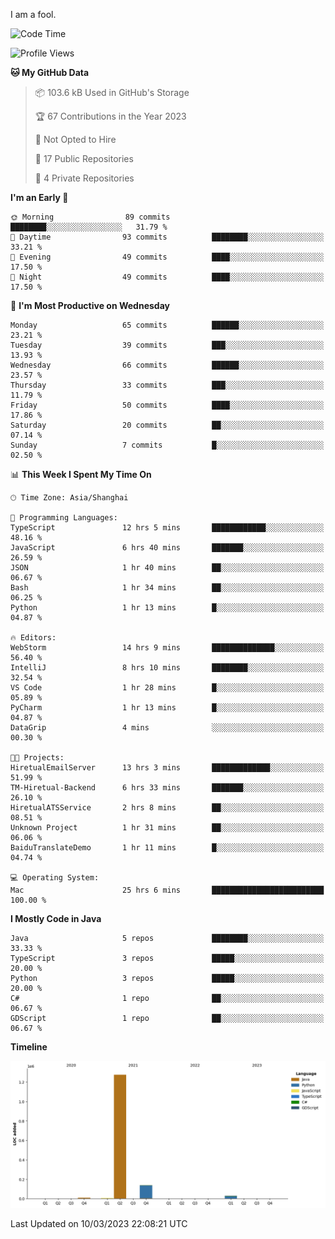 I am a fool.

<!--START_SECTION:waka-->
![Code Time](http://img.shields.io/badge/Code%20Time-167%20hrs%2022%20mins-blue)

![Profile Views](http://img.shields.io/badge/Profile%20Views-26-blue)

**🐱 My GitHub Data** 

> 📦 103.6 kB Used in GitHub's Storage 
 > 
> 🏆 67 Contributions in the Year 2023
 > 
> 🚫 Not Opted to Hire
 > 
> 📜 17 Public Repositories 
 > 
> 🔑 4 Private Repositories 
 > 
**I'm an Early 🐤** 

```text
🌞 Morning                89 commits          ████████░░░░░░░░░░░░░░░░░   31.79 % 
🌆 Daytime                93 commits          ████████░░░░░░░░░░░░░░░░░   33.21 % 
🌃 Evening                49 commits          ████░░░░░░░░░░░░░░░░░░░░░   17.50 % 
🌙 Night                  49 commits          ████░░░░░░░░░░░░░░░░░░░░░   17.50 % 
```
📅 **I'm Most Productive on Wednesday** 

```text
Monday                   65 commits          ██████░░░░░░░░░░░░░░░░░░░   23.21 % 
Tuesday                  39 commits          ███░░░░░░░░░░░░░░░░░░░░░░   13.93 % 
Wednesday                66 commits          ██████░░░░░░░░░░░░░░░░░░░   23.57 % 
Thursday                 33 commits          ███░░░░░░░░░░░░░░░░░░░░░░   11.79 % 
Friday                   50 commits          ████░░░░░░░░░░░░░░░░░░░░░   17.86 % 
Saturday                 20 commits          ██░░░░░░░░░░░░░░░░░░░░░░░   07.14 % 
Sunday                   7 commits           █░░░░░░░░░░░░░░░░░░░░░░░░   02.50 % 
```


📊 **This Week I Spent My Time On** 

```text
🕑︎ Time Zone: Asia/Shanghai

💬 Programming Languages: 
TypeScript               12 hrs 5 mins       ████████████░░░░░░░░░░░░░   48.16 % 
JavaScript               6 hrs 40 mins       ███████░░░░░░░░░░░░░░░░░░   26.59 % 
JSON                     1 hr 40 mins        ██░░░░░░░░░░░░░░░░░░░░░░░   06.67 % 
Bash                     1 hr 34 mins        ██░░░░░░░░░░░░░░░░░░░░░░░   06.25 % 
Python                   1 hr 13 mins        █░░░░░░░░░░░░░░░░░░░░░░░░   04.87 % 

🔥 Editors: 
WebStorm                 14 hrs 9 mins       ██████████████░░░░░░░░░░░   56.40 % 
IntelliJ                 8 hrs 10 mins       ████████░░░░░░░░░░░░░░░░░   32.54 % 
VS Code                  1 hr 28 mins        █░░░░░░░░░░░░░░░░░░░░░░░░   05.89 % 
PyCharm                  1 hr 13 mins        █░░░░░░░░░░░░░░░░░░░░░░░░   04.87 % 
DataGrip                 4 mins              ░░░░░░░░░░░░░░░░░░░░░░░░░   00.30 % 

🐱‍💻 Projects: 
HiretualEmailServer      13 hrs 3 mins       █████████████░░░░░░░░░░░░   51.99 % 
TM-Hiretual-Backend      6 hrs 33 mins       ███████░░░░░░░░░░░░░░░░░░   26.10 % 
HiretualATSService       2 hrs 8 mins        ██░░░░░░░░░░░░░░░░░░░░░░░   08.51 % 
Unknown Project          1 hr 31 mins        ██░░░░░░░░░░░░░░░░░░░░░░░   06.06 % 
BaiduTranslateDemo       1 hr 11 mins        █░░░░░░░░░░░░░░░░░░░░░░░░   04.74 % 

💻 Operating System: 
Mac                      25 hrs 6 mins       █████████████████████████   100.00 % 
```

**I Mostly Code in Java** 

```text
Java                     5 repos             ████████░░░░░░░░░░░░░░░░░   33.33 % 
TypeScript               3 repos             █████░░░░░░░░░░░░░░░░░░░░   20.00 % 
Python                   3 repos             █████░░░░░░░░░░░░░░░░░░░░   20.00 % 
C#                       1 repo              ██░░░░░░░░░░░░░░░░░░░░░░░   06.67 % 
GDScript                 1 repo              ██░░░░░░░░░░░░░░░░░░░░░░░   06.67 % 
```



**Timeline**

![Lines of Code chart](https://raw.githubusercontent.com/VeejaLiu/VeejaLiu/master/assets/bar_graph.png)


 Last Updated on 10/03/2023 22:08:21 UTC
<!--END_SECTION:waka-->
